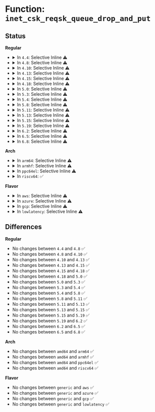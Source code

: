 # Function: <code>inet_csk_reqsk_queue_drop_and_put</code>

## Status
<b>Regular</b>
<ul>
<li>
<details>
<summary>In <code>4.4</code>: Selective Inline ⚠️</summary>

```c
void inet_csk_reqsk_queue_drop_and_put(struct sock *sk, struct request_sock *req);
```

**Collision:** Unique Global

**Inline:** Selective

**Transformation:** False

**Instances:**

```
In net/ipv4/inet_connection_sock.c (ffffffff817653c0)
Location: net/ipv4/inet_connection_sock.c:549
Inline: True
Inline callers:
  - net/ipv4/inet_connection_sock.c:reqsk_timer_handler
Direct callers:
  - net/ipv4/tcp_ipv4.c:tcp_v4_rcv
  - net/ipv6/tcp_ipv6.c:tcp_v6_rcv
```
**Symbols:**

```
ffffffff817653c0-ffffffff81765453: inet_csk_reqsk_queue_drop_and_put (STB_GLOBAL)
```
</details>
</li>
<li>
<details>
<summary>In <code>4.8</code>: Selective Inline ⚠️</summary>

```c
void inet_csk_reqsk_queue_drop_and_put(struct sock *sk, struct request_sock *req);
```

**Collision:** Unique Global

**Inline:** Selective

**Transformation:** False

**Instances:**

```
In net/ipv4/inet_connection_sock.c (ffffffff817d1ab0)
Location: net/ipv4/inet_connection_sock.c:540
Inline: True
Inline callers:
  - net/ipv4/inet_connection_sock.c:reqsk_timer_handler
Direct callers:
  - net/ipv4/tcp_ipv4.c:tcp_v4_rcv
  - net/ipv6/tcp_ipv6.c:tcp_v6_rcv
```
**Symbols:**

```
ffffffff817d1940-ffffffff817d19d3: inet_csk_reqsk_queue_drop_and_put (STB_GLOBAL)
```
</details>
</li>
<li>
<details>
<summary>In <code>4.10</code>: Selective Inline ⚠️</summary>

```c
void inet_csk_reqsk_queue_drop_and_put(struct sock *sk, struct request_sock *req);
```

**Collision:** Unique Global

**Inline:** Selective

**Transformation:** False

**Instances:**

```
In net/ipv4/inet_connection_sock.c (ffffffff81801960)
Location: net/ipv4/inet_connection_sock.c:544
Inline: True
Inline callers:
  - net/ipv4/inet_connection_sock.c:reqsk_timer_handler
Direct callers:
  - net/ipv4/tcp_ipv4.c:tcp_v4_rcv
  - net/ipv6/tcp_ipv6.c:tcp_v6_rcv
```
**Symbols:**

```
ffffffff818017f0-ffffffff81801883: inet_csk_reqsk_queue_drop_and_put (STB_GLOBAL)
```
</details>
</li>
<li>
<details>
<summary>In <code>4.13</code>: Selective Inline ⚠️</summary>

```c
void inet_csk_reqsk_queue_drop_and_put(struct sock *sk, struct request_sock *req);
```

**Collision:** Unique Global

**Inline:** Selective

**Transformation:** False

**Instances:**

```
In net/ipv4/inet_connection_sock.c (ffffffff81821bd6)
Location: net/ipv4/inet_connection_sock.c:670
Inline: True
Inline callers:
  - net/ipv4/inet_connection_sock.c:reqsk_timer_handler
Direct callers:
  - net/ipv4/tcp_ipv4.c:tcp_v4_rcv
  - net/ipv6/tcp_ipv6.c:tcp_v6_rcv
```
**Symbols:**

```
ffffffff818216a0-ffffffff81821714: inet_csk_reqsk_queue_drop_and_put (STB_GLOBAL)
```
</details>
</li>
<li>
<details>
<summary>In <code>4.15</code>: Selective Inline ⚠️</summary>

```c
void inet_csk_reqsk_queue_drop_and_put(struct sock *sk, struct request_sock *req);
```

**Collision:** Unique Global

**Inline:** Selective

**Transformation:** False

**Instances:**

```
In net/ipv4/inet_connection_sock.c (ffffffff818a0beb)
Location: net/ipv4/inet_connection_sock.c:669
Inline: True
Inline callers:
  - net/ipv4/inet_connection_sock.c:reqsk_timer_handler
Direct callers:
  - net/ipv4/tcp_ipv4.c:tcp_v4_rcv
  - net/ipv6/tcp_ipv6.c:tcp_v6_rcv
```
**Symbols:**

```
ffffffff818a0a80-ffffffff818a0b06: inet_csk_reqsk_queue_drop_and_put (STB_GLOBAL)
```
</details>
</li>
<li>
<details>
<summary>In <code>4.18</code>: Selective Inline ⚠️</summary>

```c
void inet_csk_reqsk_queue_drop_and_put(struct sock *sk, struct request_sock *req);
```

**Collision:** Unique Global

**Inline:** Selective

**Transformation:** False

**Instances:**

```
In net/ipv4/inet_connection_sock.c (ffffffff818f50c7)
Location: net/ipv4/inet_connection_sock.c:664
Inline: True
Inline callers:
  - net/ipv4/inet_connection_sock.c:reqsk_timer_handler
Direct callers:
  - net/ipv4/tcp_ipv4.c:tcp_v4_rcv
  - net/ipv6/tcp_ipv6.c:tcp_v6_rcv
```
**Symbols:**

```
ffffffff818f4f60-ffffffff818f4fe4: inet_csk_reqsk_queue_drop_and_put (STB_GLOBAL)
```
</details>
</li>
<li>
<details>
<summary>In <code>5.0</code>: Selective Inline ⚠️</summary>

```c
void inet_csk_reqsk_queue_drop_and_put(struct sock *sk, struct request_sock *req);
```

**Collision:** Unique Global

**Inline:** Selective

**Transformation:** False

**Instances:**

```
In net/ipv4/inet_connection_sock.c (ffffffff819232f7)
Location: net/ipv4/inet_connection_sock.c:683
Inline: True
Inline callers:
  - net/ipv4/inet_connection_sock.c:reqsk_timer_handler
Direct callers:
  - net/ipv4/tcp_ipv4.c:tcp_v4_rcv
  - net/ipv6/tcp_ipv6.c:tcp_v6_rcv
```
**Symbols:**

```
ffffffff81923190-ffffffff81923214: inet_csk_reqsk_queue_drop_and_put (STB_GLOBAL)
```
</details>
</li>
<li>
<details>
<summary>In <code>5.3</code>: Selective Inline ⚠️</summary>

```c
void inet_csk_reqsk_queue_drop_and_put(struct sock *sk, struct request_sock *req);
```

**Collision:** Unique Global

**Inline:** Selective

**Transformation:** False

**Instances:**

```
In net/ipv4/inet_connection_sock.c (ffffffff81985ca6)
Location: net/ipv4/inet_connection_sock.c:678
Inline: True
Inline callers:
  - net/ipv4/inet_connection_sock.c:reqsk_timer_handler
Direct callers:
  - net/ipv4/tcp_ipv4.c:tcp_v4_rcv
  - net/ipv6/tcp_ipv6.c:tcp_v6_rcv
```
**Symbols:**

```
ffffffff81985b40-ffffffff81985bcf: inet_csk_reqsk_queue_drop_and_put (STB_GLOBAL)
```
</details>
</li>
<li>
<details>
<summary>In <code>5.4</code>: Selective Inline ⚠️</summary>

```c
void inet_csk_reqsk_queue_drop_and_put(struct sock *sk, struct request_sock *req);
```

**Collision:** Unique Global

**Inline:** Selective

**Transformation:** False

**Instances:**

```
In net/ipv4/inet_connection_sock.c (ffffffff819bc146)
Location: net/ipv4/inet_connection_sock.c:698
Inline: True
Inline callers:
  - net/ipv4/inet_connection_sock.c:reqsk_timer_handler
Direct callers:
  - net/ipv4/tcp_ipv4.c:tcp_v4_rcv
  - net/ipv6/tcp_ipv6.c:tcp_v6_rcv
```
**Symbols:**

```
ffffffff819bbfe0-ffffffff819bc06f: inet_csk_reqsk_queue_drop_and_put (STB_GLOBAL)
```
</details>
</li>
<li>
<details>
<summary>In <code>5.8</code>: Selective Inline ⚠️</summary>

```c
void inet_csk_reqsk_queue_drop_and_put(struct sock *sk, struct request_sock *req);
```

**Collision:** Unique Global

**Inline:** Selective

**Transformation:** False

**Instances:**

```
In net/ipv4/inet_connection_sock.c (ffffffff81aa6cb8)
Location: net/ipv4/inet_connection_sock.c:718
Inline: True
Inline callers:
  - net/ipv4/inet_connection_sock.c:reqsk_timer_handler
Direct callers:
  - net/ipv4/tcp_ipv4.c:tcp_v4_rcv
  - net/ipv4/tcp_minisocks.c:tcp_check_req
  - net/ipv6/tcp_ipv6.c:tcp_v6_rcv
```
**Symbols:**

```
ffffffff81aa6a20-ffffffff81aa6b15: inet_csk_reqsk_queue_drop_and_put (STB_GLOBAL)
```
</details>
</li>
<li>
<details>
<summary>In <code>5.11</code>: Selective Inline ⚠️</summary>

```c
void inet_csk_reqsk_queue_drop_and_put(struct sock *sk, struct request_sock *req);
```

**Collision:** Unique Global

**Inline:** Selective

**Transformation:** False

**Instances:**

```
In net/ipv4/inet_connection_sock.c (ffffffff81ab1351)
Location: net/ipv4/inet_connection_sock.c:720
Inline: True
Inline callers:
  - net/ipv4/inet_connection_sock.c:reqsk_timer_handler
Direct callers:
  - net/ipv4/tcp_ipv4.c:tcp_v4_rcv
  - net/ipv4/tcp_minisocks.c:tcp_check_req
  - net/ipv6/tcp_ipv6.c:tcp_v6_rcv
```
**Symbols:**

```
ffffffff81ab1150-ffffffff81ab1245: inet_csk_reqsk_queue_drop_and_put (STB_GLOBAL)
```
</details>
</li>
<li>
<details>
<summary>In <code>5.13</code>: Selective Inline ⚠️</summary>

```c
void inet_csk_reqsk_queue_drop_and_put(struct sock *sk, struct request_sock *req);
```

**Collision:** Unique Global

**Inline:** Selective

**Transformation:** False

**Instances:**

```
In net/ipv4/inet_connection_sock.c (ffffffff81a9c6b3)
Location: net/ipv4/inet_connection_sock.c:720
Inline: True
Inline callers:
  - net/ipv4/inet_connection_sock.c:reqsk_timer_handler
Direct callers:
  - net/ipv4/tcp_ipv4.c:tcp_v4_rcv
  - net/ipv4/tcp_minisocks.c:tcp_check_req
  - net/ipv6/tcp_ipv6.c:tcp_v6_rcv
```
**Symbols:**

```
ffffffff81a9c4e0-ffffffff81a9c5b8: inet_csk_reqsk_queue_drop_and_put (STB_GLOBAL)
```
</details>
</li>
<li>
<details>
<summary>In <code>5.15</code>: Selective Inline ⚠️</summary>

```c
void inet_csk_reqsk_queue_drop_and_put(struct sock *sk, struct request_sock *req);
```

**Collision:** Unique Global

**Inline:** Selective

**Transformation:** False

**Instances:**

```
In net/ipv4/inet_connection_sock.c (ffffffff81b58388)
Location: net/ipv4/inet_connection_sock.c:789
Inline: True
Inline callers:
  - net/ipv4/inet_connection_sock.c:reqsk_timer_handler
Direct callers:
  - net/ipv4/tcp_ipv4.c:tcp_v4_rcv
  - net/ipv4/tcp_minisocks.c:tcp_check_req
  - net/ipv6/tcp_ipv6.c:tcp_v6_rcv
```
**Symbols:**

```
ffffffff81b57da0-ffffffff81b57e78: inet_csk_reqsk_queue_drop_and_put (STB_GLOBAL)
```
</details>
</li>
<li>
<details>
<summary>In <code>5.19</code>: Selective Inline ⚠️</summary>

```c
void inet_csk_reqsk_queue_drop_and_put(struct sock *sk, struct request_sock *req);
```

**Collision:** Unique Global

**Inline:** Selective

**Transformation:** False

**Instances:**

```
In net/ipv4/inet_connection_sock.c (ffffffff81ce63ba)
Location: net/ipv4/inet_connection_sock.c:793
Inline: True
Inline callers:
  - net/ipv4/inet_connection_sock.c:reqsk_timer_handler
Direct callers:
  - net/ipv4/tcp_ipv4.c:tcp_v4_rcv
  - net/ipv4/tcp_minisocks.c:tcp_check_req
  - net/ipv6/tcp_ipv6.c:tcp_v6_rcv
```
**Symbols:**

```
ffffffff81ce5d90-ffffffff81ce5e86: inet_csk_reqsk_queue_drop_and_put (STB_GLOBAL)
```
</details>
</li>
<li>
<details>
<summary>In <code>6.2</code>: Selective Inline ⚠️</summary>

```c
void inet_csk_reqsk_queue_drop_and_put(struct sock *sk, struct request_sock *req);
```

**Collision:** Unique Global

**Inline:** Selective

**Transformation:** False

**Instances:**

```
In net/ipv4/inet_connection_sock.c (ffffffff81ea960a)
Location: net/ipv4/inet_connection_sock.c:955
Inline: True
Inline callers:
  - net/ipv4/inet_connection_sock.c:reqsk_timer_handler
Direct callers:
  - net/ipv4/inet_timewait_sock.c:inet_twsk_purge
  - net/ipv4/tcp_ipv4.c:tcp_v4_rcv
  - net/ipv4/tcp_minisocks.c:tcp_check_req
  - net/ipv6/tcp_ipv6.c:tcp_v6_rcv
```
**Symbols:**

```
ffffffff81ea8fc0-ffffffff81ea90b6: inet_csk_reqsk_queue_drop_and_put (STB_GLOBAL)
```
</details>
</li>
<li>
<details>
<summary>In <code>6.5</code>: Selective Inline ⚠️</summary>

```c
void inet_csk_reqsk_queue_drop_and_put(struct sock *sk, struct request_sock *req);
```

**Collision:** Unique Global

**Inline:** Selective

**Transformation:** False

**Instances:**

```
In net/ipv4/inet_connection_sock.c (ffffffff81f08024)
Location: net/ipv4/inet_connection_sock.c:979
Inline: True
Inline callers:
  - net/ipv4/inet_connection_sock.c:reqsk_timer_handler
Direct callers:
  - net/ipv4/inet_timewait_sock.c:inet_twsk_purge
  - net/ipv4/tcp_ipv4.c:tcp_v4_rcv
  - net/ipv4/tcp_minisocks.c:tcp_check_req
  - net/ipv6/tcp_ipv6.c:tcp_v6_rcv
```
**Symbols:**

```
ffffffff81f07850-ffffffff81f07946: inet_csk_reqsk_queue_drop_and_put (STB_GLOBAL)
```
</details>
</li>
<li>
<details>
<summary>In <code>6.8</code>: Selective Inline ⚠️</summary>

```c
void inet_csk_reqsk_queue_drop_and_put(struct sock *sk, struct request_sock *req);
```

**Collision:** Unique Global

**Inline:** Selective

**Transformation:** False

**Instances:**

```
In net/ipv4/inet_connection_sock.c (ffffffff81fcc384)
Location: net/ipv4/inet_connection_sock.c:980
Inline: True
Inline callers:
  - net/ipv4/inet_connection_sock.c:reqsk_timer_handler
Direct callers:
  - net/ipv4/inet_timewait_sock.c:inet_twsk_purge
  - net/ipv4/tcp_ipv4.c:tcp_v4_rcv
  - net/ipv4/tcp_minisocks.c:tcp_check_req
  - net/ipv6/tcp_ipv6.c:tcp_v6_rcv
```
**Symbols:**

```
ffffffff81fcbbb0-ffffffff81fcbca6: inet_csk_reqsk_queue_drop_and_put (STB_GLOBAL)
```
</details>
</li>
</ul>
<b>Arch</b>
<ul>
<li>
<details>
<summary>In <code>arm64</code>: Selective Inline ⚠️</summary>

```c
void inet_csk_reqsk_queue_drop_and_put(struct sock *sk, struct request_sock *req);
```

**Collision:** Unique Global

**Inline:** Selective

**Transformation:** False

**Instances:**

```
In net/ipv4/inet_connection_sock.c (ffff800010c6d698)
Location: net/ipv4/inet_connection_sock.c:698
Inline: True
Inline callers:
  - net/ipv4/inet_connection_sock.c:reqsk_timer_handler
Direct callers:
  - net/ipv4/tcp_ipv4.c:tcp_v4_rcv
  - net/ipv6/tcp_ipv6.c:tcp_v6_rcv
```
**Symbols:**

```
ffff800010c6d520-ffff800010c6d5c8: inet_csk_reqsk_queue_drop_and_put (STB_GLOBAL)
```
</details>
</li>
<li>
<details>
<summary>In <code>armhf</code>: Selective Inline ⚠️</summary>

```c
void inet_csk_reqsk_queue_drop_and_put(struct sock *sk, struct request_sock *req);
```

**Collision:** Unique Global

**Inline:** Selective

**Transformation:** False

**Instances:**

```
In net/ipv4/inet_connection_sock.c (c0d7c76c)
Location: net/ipv4/inet_connection_sock.c:698
Inline: True
Inline callers:
  - net/ipv4/inet_connection_sock.c:reqsk_timer_handler
Direct callers:
  - net/ipv4/tcp_ipv4.c:tcp_v4_rcv
  - net/ipv6/tcp_ipv6.c:tcp_v6_rcv
```
**Symbols:**

```
c0d7c4dc-c0d7c598: inet_csk_reqsk_queue_drop_and_put (STB_GLOBAL)
```
</details>
</li>
<li>
<details>
<summary>In <code>ppc64el</code>: Selective Inline ⚠️</summary>

```c
void inet_csk_reqsk_queue_drop_and_put(struct sock *sk, struct request_sock *req);
```

**Collision:** Unique Global

**Inline:** Selective

**Transformation:** False

**Instances:**

```
In net/ipv4/inet_connection_sock.c (c000000000d73920)
Location: net/ipv4/inet_connection_sock.c:698
Inline: True
Inline callers:
  - net/ipv4/inet_connection_sock.c:reqsk_timer_handler
Direct callers:
  - net/ipv4/tcp_ipv4.c:tcp_v4_rcv
  - net/ipv6/tcp_ipv6.c:tcp_v6_rcv
```
**Symbols:**

```
c000000000d73570-c000000000d73688: inet_csk_reqsk_queue_drop_and_put (STB_GLOBAL)
```
</details>
</li>
<li>
<details>
<summary>In <code>riscv64</code>: ✅</summary>

```c
void inet_csk_reqsk_queue_drop_and_put(struct sock *sk, struct request_sock *req);
```

**Collision:** Unique Global

**Inline:** No

**Transformation:** False

**Instances:**

```
In net/ipv4/inet_connection_sock.c (ffffffe0007d3140)
Location: net/ipv4/inet_connection_sock.c:698
Inline: False
Direct callers:
  - net/ipv4/inet_connection_sock.c:reqsk_timer_handler
  - net/ipv4/tcp_ipv4.c:tcp_v4_rcv
  - net/ipv6/tcp_ipv6.c:tcp_v6_rcv
```
**Symbols:**

```
ffffffe0007d3140-ffffffe0007d31dc: inet_csk_reqsk_queue_drop_and_put (STB_GLOBAL)
```
</details>
</li>
</ul>
<b>Flavor</b>
<ul>
<li>
<details>
<summary>In <code>aws</code>: Selective Inline ⚠️</summary>

```c
void inet_csk_reqsk_queue_drop_and_put(struct sock *sk, struct request_sock *req);
```

**Collision:** Unique Global

**Inline:** Selective

**Transformation:** False

**Instances:**

```
In net/ipv4/inet_connection_sock.c (ffffffff8195bfb6)
Location: net/ipv4/inet_connection_sock.c:698
Inline: True
Inline callers:
  - net/ipv4/inet_connection_sock.c:reqsk_timer_handler
Direct callers:
  - net/ipv4/tcp_ipv4.c:tcp_v4_rcv
  - net/ipv6/tcp_ipv6.c:tcp_v6_rcv
```
**Symbols:**

```
ffffffff8195be50-ffffffff8195bedf: inet_csk_reqsk_queue_drop_and_put (STB_GLOBAL)
```
</details>
</li>
<li>
<details>
<summary>In <code>azure</code>: Selective Inline ⚠️</summary>

```c
void inet_csk_reqsk_queue_drop_and_put(struct sock *sk, struct request_sock *req);
```

**Collision:** Unique Global

**Inline:** Selective

**Transformation:** False

**Instances:**

```
In net/ipv4/inet_connection_sock.c (ffffffff81915aa6)
Location: net/ipv4/inet_connection_sock.c:698
Inline: True
Inline callers:
  - net/ipv4/inet_connection_sock.c:reqsk_timer_handler
Direct callers:
  - net/ipv4/tcp_ipv4.c:tcp_v4_rcv
  - net/ipv6/tcp_ipv6.c:tcp_v6_rcv
```
**Symbols:**

```
ffffffff81915940-ffffffff819159cf: inet_csk_reqsk_queue_drop_and_put (STB_GLOBAL)
```
</details>
</li>
<li>
<details>
<summary>In <code>gcp</code>: Selective Inline ⚠️</summary>

```c
void inet_csk_reqsk_queue_drop_and_put(struct sock *sk, struct request_sock *req);
```

**Collision:** Unique Global

**Inline:** Selective

**Transformation:** False

**Instances:**

```
In net/ipv4/inet_connection_sock.c (ffffffff819c6786)
Location: net/ipv4/inet_connection_sock.c:698
Inline: True
Inline callers:
  - net/ipv4/inet_connection_sock.c:reqsk_timer_handler
Direct callers:
  - net/ipv4/tcp_ipv4.c:tcp_v4_rcv
  - net/ipv6/tcp_ipv6.c:tcp_v6_rcv
```
**Symbols:**

```
ffffffff819c6620-ffffffff819c66af: inet_csk_reqsk_queue_drop_and_put (STB_GLOBAL)
```
</details>
</li>
<li>
<details>
<summary>In <code>lowlatency</code>: Selective Inline ⚠️</summary>

```c
void inet_csk_reqsk_queue_drop_and_put(struct sock *sk, struct request_sock *req);
```

**Collision:** Unique Global

**Inline:** Selective

**Transformation:** False

**Instances:**

```
In net/ipv4/inet_connection_sock.c (ffffffff819d02d6)
Location: net/ipv4/inet_connection_sock.c:698
Inline: True
Inline callers:
  - net/ipv4/inet_connection_sock.c:reqsk_timer_handler
Direct callers:
  - net/ipv4/tcp_ipv4.c:tcp_v4_rcv
  - net/ipv6/tcp_ipv6.c:tcp_v6_rcv
```
**Symbols:**

```
ffffffff819d0170-ffffffff819d01ff: inet_csk_reqsk_queue_drop_and_put (STB_GLOBAL)
```
</details>
</li>
</ul>

## Differences
<b>Regular</b>
<ul>
<li>
No changes between <code>4.4</code> and <code>4.8</code> ✅
</li>
<li>
No changes between <code>4.8</code> and <code>4.10</code> ✅
</li>
<li>
No changes between <code>4.10</code> and <code>4.13</code> ✅
</li>
<li>
No changes between <code>4.13</code> and <code>4.15</code> ✅
</li>
<li>
No changes between <code>4.15</code> and <code>4.18</code> ✅
</li>
<li>
No changes between <code>4.18</code> and <code>5.0</code> ✅
</li>
<li>
No changes between <code>5.0</code> and <code>5.3</code> ✅
</li>
<li>
No changes between <code>5.3</code> and <code>5.4</code> ✅
</li>
<li>
No changes between <code>5.4</code> and <code>5.8</code> ✅
</li>
<li>
No changes between <code>5.8</code> and <code>5.11</code> ✅
</li>
<li>
No changes between <code>5.11</code> and <code>5.13</code> ✅
</li>
<li>
No changes between <code>5.13</code> and <code>5.15</code> ✅
</li>
<li>
No changes between <code>5.15</code> and <code>5.19</code> ✅
</li>
<li>
No changes between <code>5.19</code> and <code>6.2</code> ✅
</li>
<li>
No changes between <code>6.2</code> and <code>6.5</code> ✅
</li>
<li>
No changes between <code>6.5</code> and <code>6.8</code> ✅
</li>
</ul>
<b>Arch</b>
<ul>
<li>
No changes between <code>amd64</code> and <code>arm64</code> ✅
</li>
<li>
No changes between <code>amd64</code> and <code>armhf</code> ✅
</li>
<li>
No changes between <code>amd64</code> and <code>ppc64el</code> ✅
</li>
<li>
No changes between <code>amd64</code> and <code>riscv64</code> ✅
</li>
</ul>
<b>Flavor</b>
<ul>
<li>
No changes between <code>generic</code> and <code>aws</code> ✅
</li>
<li>
No changes between <code>generic</code> and <code>azure</code> ✅
</li>
<li>
No changes between <code>generic</code> and <code>gcp</code> ✅
</li>
<li>
No changes between <code>generic</code> and <code>lowlatency</code> ✅
</li>
</ul>
